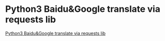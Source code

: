 # Python3 Baidu&Google translate via requests lib
[Python3 Baidu&Google translate via requests lib](https://aiwithcloud.com/2022/09/15/python3_baidugoogle_translate_via_requests_lib/)